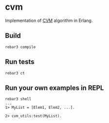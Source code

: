 cvm
=====

Implementation of [CVM](https://www.quantamagazine.org/computer-scientists-invent-an-efficient-new-way-to-count-20240516/) algorithm in Erlang.

Build
-----

    rebar3 compile

Run tests
-----

    rebar3 ct

Run your own examples in REPL
-----

    rebar3 shell
    ...
    1> MyList = [Elem1, Elem2, ...].
    
    2> cvm_utils:test(MyList).



